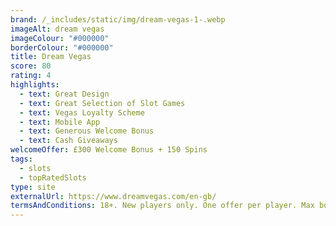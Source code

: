 ```yaml
---
brand: /_includes/static/img/dream-vegas-1-.webp
imageAlt: dream vegas
imageColour: "#000000"
borderColour: "#000000"
title: Dream Vegas
score: 80
rating: 4
highlights:
  - text: Great Design
  - text: Great Selection of Slot Games
  - text: Vegas Loyalty Scheme
  - text: Mobile App
  - text: Generous Welcome Bonus
  - text: Cash Giveaways
welcomeOffer: £300 Welcome Bonus + 150 Spins
tags:
  - slots
  - topRatedSlots
type: site
externalUrl: https://www.dreamvegas.com/en-gb/
termsAndConditions: 18+. New players only. One offer per player. Max bonus bet £5.
---
```

